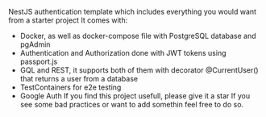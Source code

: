 NestJS authentication template which includes everything you would want from a starter project
It comes with:
  - Docker, as well as docker-compose file with PostgreSQL database and pgAdmin
  - Authentication and Authorization done with JWT tokens using passport.js
  - GQL and REST, it supports both of them with decorator @CurrentUser() that returns a user from a database
  - TestContainers for e2e testing
  - Google Auth
If you find this project usefull, please give it a star
If you see some bad practices or want to add somethin feel free to do so.

